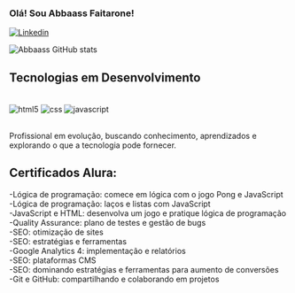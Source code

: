 ### Olá! Sou Abbaass Faitarone!
[![Linkedin](https://img.shields.io/badge/LinkedIn-0077B5?style=for-the-badge&logo=linkedin&logoColor=white)](https://www.linkedin.com/in/abbaass-faitarone-644635143?utm_source=share&utm_campaign=share_via&utm_content=profile&utm_medium=android_app)

![Abbaass GitHub stats](https://github-readme-stats.vercel.app/api?username=AbbaassFaitarone&show_icons=true&theme=tokyonight)

## Tecnologias em Desenvolvimento

<div style="display: incline_block"><br/>
<img align="center" alt="html5" src="https://img.shields.io/badge/HTML5-E34F26?style=for-the-badge&logo=html5&logoColor=white"/>
<img align="center" alt="css" src="https://img.shields.io/badge/CSS3-1572B6?style=for-the-badge&logo=css3&logoColor=white"/>
<img align="center" alt="javascript" src="https://img.shields.io/badge/JavaScript-F7DF1E?style=for-the-badge&logo=javascript&logoColor=black"/>
</div></br>

Profissional em evolução, buscando conhecimento, aprendizados e explorando o que a tecnologia pode fornecer.

## Certificados Alura:
-Lógica de programação: comece em lógica com o jogo Pong e JavaScript</br>
-Lógica de programação: laços e listas com JavaScript</br>
-JavaScript e HTML: desenvolva um jogo e pratique lógica de programação</br>
-Quality Assurance: plano de testes e gestão de bugs</br>
-SEO: otimização de sites</br>
-SEO: estratégias e ferramentas</br>
-Google Analytics 4: implementação e relatórios</br>
-SEO: plataformas CMS</br>
-SEO: dominando estratégias e ferramentas para aumento de conversões</br>
-Git e GitHub: compartilhando e colaborando em projetos</br>
